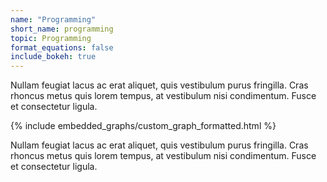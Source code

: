 ```yaml
---
name: "Programming"
short_name: programming
topic: Programming
format_equations: false
include_bokeh: true
---
```


Nullam feugiat lacus ac erat aliquet, quis vestibulum purus fringilla. Cras rhoncus metus quis lorem tempus, at vestibulum nisi condimentum. Fusce et consectetur ligula.


{% include embedded_graphs/custom_graph_formatted.html %}

Nullam feugiat lacus ac erat aliquet, quis vestibulum purus fringilla. Cras rhoncus metus quis lorem tempus, at vestibulum nisi condimentum. Fusce et consectetur ligula.